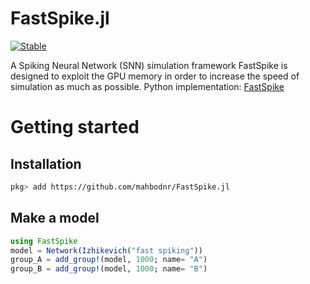 # FastSpike.jl

[![Stable](https://img.shields.io/badge/docs-stable-blue.svg)](https://MahbodNr.github.io/FastSpike.jl/stable)

A Spiking Neural Network (SNN) simulation framework
FastSpike is designed to exploit the GPU memory in order to increase the speed of simulation as much as possible.
Python implementation: [FastSpike](https://github.com/mahbodnr/FastSpike)

# Getting started
## Installation
  ```bash
  pkg> add https://github.com/mahbodnr/FastSpike.jl
  ```

## Make a model
  ```julia
  using FastSpike
  model = Network(Izhikevich("fast spiking"))
  group_A = add_group!(model, 1000; name= "A")
  group_B = add_group!(model, 1000; name= "B")
  ```
